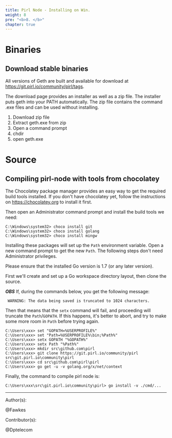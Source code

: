 ```yaml
---
title: Pirl Node - Installing on Win.
weight: 8
pre: "<b>8. </b>"
chapter: true
---
```

# Binaries

## Download stable binaries

All versions of Geth are built and available for download at https://git.pirl.io/community/pirl/tags.

The download page provides an installer as well as a zip file. The installer puts geth into your
PATH automatically. The zip file contains the command .exe files and can be used without installing.

1. Download zip file
1. Extract geth.exe from zip
1. Open a command prompt
1. chdir <path to geth.exe>
1. open geth.exe

# Source

## Compiling pirl-node with tools from chocolatey

The Chocolatey package manager provides an easy way to get
the required build tools installed. If you don't have chocolatey yet,
follow the instructions on https://chocolatey.org to install it first.

Then open an Administrator command prompt and install the build tools
we need:

```text
C:\Windows\system32> choco install git
C:\Windows\system32> choco install golang
C:\Windows\system32> choco install mingw
``` 

Installing these packages will set up the `Path` environment variable.
Open a new command prompt to get the new `Path`. The following steps don't
need Administrator privileges.

Please ensure that the installed Go version is 1.7 (or any later version).

First we'll create and set up a Go workspace directory layout,
then clone the source.

***OBS*** If, during the commands below, you get the following message: 
```
 WARNING: The data being saved is truncated to 1024 characters.
```
Then that means that the `setx` command will fail, and proceeding will truncate the `Path`/`GOPATH`. If this happens, it's better to abort, and try to make some more room in `Path` before trying again. 

```text
C:\Users\xxx> set "GOPATH=%USERPROFILE%"
C:\Users\xxx> set "Path=%USERPROFILE%\bin;%Path%"
C:\Users\xxx> setx GOPATH "%GOPATH%"
C:\Users\xxx> setx Path "%Path%"
C:\Users\xxx> mkdir src\github.com\pirl
C:\Users\xxx> git clone https://git.pirl.io/community/pirl src\git.pirl.io\community\pirl
C:\Users\xxx> cd src\github.com\pirl\pirl
C:\Users\xxx> go get -u -v golang.org/x/net/context
```

Finally, the command to compile pirl node is:

```text
C:\Users\xxx\src\git.pirl.io\community\pirl> go install -v ./cmd/...
```




---
Author(s):  

@Fawkes

Contributor(s):  

@Dptelecom